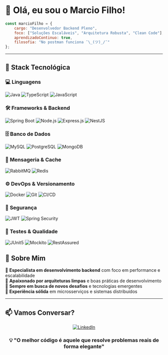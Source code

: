 # 👋 Olá, eu sou o Marcio Filho!

```javascript
const marcioFilho = {
    cargo: "Desenvolvedor Backend Pleno",
    foco: ["Soluções Escaláveis", "Arquitetura Robusta", "Clean Code"],
    aprendizadoContinuo: true,
    filosofia: "No postman funciona ¯\_(ツ)_/¯"
};
```

---

## 🚀 Stack Tecnológica

### 💻 **Linguagens**
![Java](https://img.shields.io/badge/Java-%23007396.svg?style=for-the-badge&logo=java&logoColor=white)
![TypeScript](https://img.shields.io/badge/TypeScript-%233178C6.svg?style=for-the-badge&logo=typescript&logoColor=white)
![JavaScript](https://img.shields.io/badge/JavaScript-%23F7DF1E.svg?style=for-the-badge&logo=javascript&logoColor=black)

### 🛠️ **Frameworks & Backend**
![Spring Boot](https://img.shields.io/badge/Spring%20Boot-6DB33F?style=for-the-badge&logo=spring-boot&logoColor=white)
![Node.js](https://img.shields.io/badge/Node.js-339933?style=for-the-badge&logo=nodedotjs&logoColor=white)
![Express.js](https://img.shields.io/badge/Express.js-404D59?style=for-the-badge&logo=express&logoColor=white)
![NestJS](https://img.shields.io/badge/NestJS-E0234E?style=for-the-badge&logo=nestjs&logoColor=white)

### 🗄️ **Banco de Dados**
![MySQL](https://img.shields.io/badge/MySQL-00000F?style=for-the-badge&logo=mysql&logoColor=white)
![PostgreSQL](https://img.shields.io/badge/PostgreSQL-316192?style=for-the-badge&logo=postgresql&logoColor=white)
![MongoDB](https://img.shields.io/badge/MongoDB-4EA94B?style=for-the-badge&logo=mongodb&logoColor=white)

### 🔄 **Mensageria & Cache**
![RabbitMQ](https://img.shields.io/badge/RabbitMQ-FF6600?style=for-the-badge&logo=rabbitmq&logoColor=white)
![Redis](https://img.shields.io/badge/Redis-DC382D?style=for-the-badge&logo=redis&logoColor=white)

### ⚙️ **DevOps & Versionamento**
![Docker](https://img.shields.io/badge/Docker-2496ED?style=for-the-badge&logo=docker&logoColor=white)
![Git](https://img.shields.io/badge/Git-F05032?style=for-the-badge&logo=git&logoColor=white)
![CI/CD](https://img.shields.io/badge/CI%2FCD-2496ED?style=for-the-badge&logo=github-actions&logoColor=white)

### 🔐 **Segurança**
![JWT](https://img.shields.io/badge/JWT-000000?style=for-the-badge&logo=json-web-tokens&logoColor=white)
![Spring Security](https://img.shields.io/badge/Spring%20Security-6DB33F?style=for-the-badge&logo=spring-security&logoColor=white)

### 🧪 **Testes & Qualidade**
![JUnit5](https://img.shields.io/badge/JUnit%205-25A162?style=for-the-badge&logo=junit5&logoColor=white)
![Mockito](https://img.shields.io/badge/Mockito-25A162?style=for-the-badge&logo=mockito&logoColor=white)
![RestAssured](https://img.shields.io/badge/RestAssured-25A162?style=for-the-badge&logo=rest-assured&logoColor=white)

## 🎯 Sobre Mim

🔹 **Especialista em desenvolvimento backend** com foco em performance e escalabilidade  
🔹 **Apaixonado por arquiteturas limpas** e boas práticas de desenvolvimento  
🔹 **Sempre em busca de novos desafios** e tecnologias emergentes  
🔹 **Experiência sólida** em microsserviços e sistemas distribuídos  

---

## 📫 Vamos Conversar?

<div align="center">
  
[![LinkedIn](https://img.shields.io/badge/LinkedIn-0077B5?style=for-the-badge&logo=linkedin&logoColor=white)](https://linkedin.com/in/marciofilho)

</div>

<div align="center">
  <h3>💡 "O melhor código é aquele que resolve problemas reais de forma elegante"</h3>
</div>
